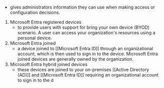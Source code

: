 - gives administrators information they can use when making access or configuration decisions.

1. Microsoft Entra registered devices
	- to provide users with support for bring your own device (BYOD) scenario. A user can access your organization's resources using a personal device.
2. Microsoft Entra joined
	- a device joined to [[Microsoft Entra ID]] through an organizational account, which is then used to sign in to the device. Microsoft Entra joined devices are generally owned by the organization.
3. Microsoft Entra hybrid joined devices
	- these devices are joined to your on-premises [[Active Directory (AD)]] and [[Microsoft Entra ID]] requiring an organizational account to sign in to the d